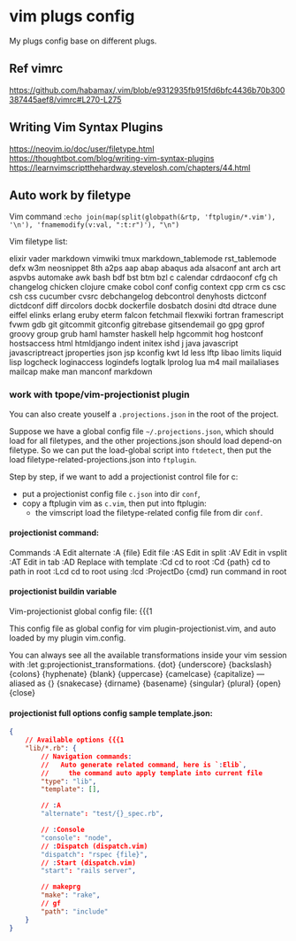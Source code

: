 # vim plugs config

My plugs config base on different plugs.

## Ref vimrc
https://github.com/habamax/.vim/blob/e9312935fb915fd6bfc4436b70b300387445aef8/vimrc#L270-L275

## Writing Vim Syntax Plugins
https://neovim.io/doc/user/filetype.html
https://thoughtbot.com/blog/writing-vim-syntax-plugins
https://learnvimscriptthehardway.stevelosh.com/chapters/44.html

## Auto work by filetype

Vim command	:`echo join(map(split(globpath(&rtp, 'ftplugin/*.vim'), '\n'), 'fnamemodify(v:val, ":t:r")'), "\n")`

Vim filetype list:

  elixir vader markdown vimwiki tmux markdown_tablemode rst_tablemode defx w3m
  neosnippet 8th a2ps aap abap abaqus ada alsaconf ant arch art aspvbs
  automake awk bash bdf bst btm bzl c calendar cdrdaoconf cfg ch changelog
  chicken clojure cmake cobol conf config context cpp crm cs csc csh css
  cucumber cvsrc debchangelog debcontrol denyhosts dictconf dictdconf diff
  dircolors docbk dockerfile dosbatch dosini dtd dtrace dune eiffel elinks
  erlang eruby eterm falcon fetchmail flexwiki fortran framescript fvwm
  gdb git gitcommit gitconfig gitrebase gitsendemail go gpg gprof groovy
  group grub haml hamster haskell help hgcommit hog hostconf hostsaccess
  html htmldjango indent initex ishd j java javascript javascriptreact
  jproperties json jsp kconfig kwt ld less lftp libao limits liquid lisp
  logcheck loginaccess logindefs logtalk lprolog lua m4 mail mailaliases mailcap
  make man manconf markdown

### work with tpope/vim-projectionist plugin

You can also create youself a `.projections.json` in the root of the project.

Suppose we have a global config file `~/.projections.json`, which should load for all filetypes,
and the other projections.json should load depend-on filetype.
So we can put the load-global script into `ftdetect`, then put the load filetype-related-projections.json into `ftplugin`.

Step by step, if we want to add a projectionist control file for c:
 - put a projectionist config file `c.json` into dir `conf`,
 - copy a ftplugin vim as `c.vim`, then put into ftplugin:
   - the vimscript load the filetype-related config file from dir `conf`.

#### projectionist command:

Commands
  :A	Edit alternate
  :A {file}	Edit file
  :AS	Edit in split
  :AV	Edit in vsplit
  :AT	Edit in tab
  :AD	Replace with template
  :Cd	cd to root
  :Cd {path}	cd to path in root
  :Lcd	cd to root using :lcd
  :ProjectDo {cmd}	run command in root

#### projectionist buildin variable

Vim-projectionist global config file: {{{1

  This config file as global config for vim plugin-projectionist.vim,
    and auto loaded by my plugin vim.config.

  You can always see all the available transformations inside your vim session with
    :let g:projectionist_transformations.
    {dot}
    {underscore}
    {backslash}
    {colons}
    {hyphenate}
    {blank}
    {uppercase}
    {camelcase}
    {capitalize} — aliased as \{}
    {snakecase}
    {dirname}
    {basename}
    {singular}
    {plural}
    {open}
    {close}

#### projectionist full options config sample template.json:
```json
{
	// Available options {{{1
	"lib/*.rb": {
		// Navigation commands:
		//   Auto generate related command, here is `:Elib`,
		//     the command auto apply template into current file
		"type": "lib",
		"template": [],

		// :A
		"alternate": "test/{}_spec.rb",

		// :Console
		"console": "node",
		// :Dispatch (dispatch.vim)
		"dispatch": "rspec {file}",
		// :Start (dispatch.vim)
		"start": "rails server",

		// makeprg
		"make": "rake",
		// gf
		"path": "include"
	}
}
```
